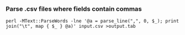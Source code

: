 ### Parse .csv files where fields contain commas

```
perl -MText::ParseWords -lne '@a = parse_line(",", 0, $_); print join("\t", map { $_ } @a)' input.csv >output.tab
```

